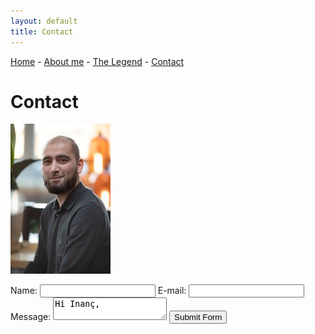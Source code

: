 ```yaml
---
layout: default
title: Contact
---
```


<a href="index">Home</a> -
<a href="about">About me</a> -
<a href="legend">The Legend</a> -
<a href="contact">Contact</a>

# Contact

![Me](assets/images/inanc.jpg)

<form action="https://api.web3forms.com/submit" method="POST">
    <!-- Configure secret access key -->
    <input type="hidden" name="access_key" value="6ea78dc0-f6ec-42fe-a549-dbeeced05d4a">
    <!-- Create a custom subject line -->
    <input type="hidden" name="subject" value="New Submission from Web3Forms, algorismi.nl">
    Name:
    <input type="text" name="name" required>  
    E-mail:
    <input type="email" name="email" required>
    Message:
    <textarea name="message" required>Hi Inanç, 
    </textarea>  
    <button type="submit">Submit Form</button>
</form>
